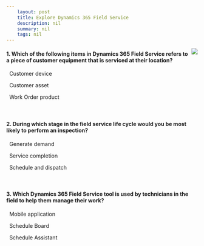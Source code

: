 ```yaml
---
    layout: post
    title: Explore Dynamics 365 Field Service 
    description: nil
    summary: nil
    tags: nil
---
```



 <a target="_blank" href="https://docs.microsoft.com/en-us/learn/modules/examine-dynamics-365-field-service/6-knowledge-check/"><i class="fas fa-external-link-alt"></i> </a>
 <img align="right" src="https://docs.microsoft.com/en-us/learn/achievements/examine-dynamics-365-field-service.svg">
####  1. Which of the following items in Dynamics 365 Field Service refers to a piece of customer equipment that is serviced at their location?


<i class='far fa-square'></i> &nbsp;&nbsp;Customer device

<i class='fas fa-check-square' style='color: Dodgerblue;'></i> &nbsp;&nbsp;Customer asset

<i class='far fa-square'></i> &nbsp;&nbsp;Work Order product
<br />
<br />
<br />

####  2. During which stage in the field service life cycle would you be most likely to perform an inspection?


<i class='far fa-square'></i> &nbsp;&nbsp;Generate demand

<i class='fas fa-check-square' style='color: Dodgerblue;'></i> &nbsp;&nbsp;Service completion

<i class='far fa-square'></i> &nbsp;&nbsp;Schedule and dispatch
<br />
<br />
<br />

####  3. Which Dynamics 365 Field Service tool is used by technicians in the field to help them manage their work?


<i class='fas fa-check-square' style='color: Dodgerblue;'></i> &nbsp;&nbsp;Mobile application

<i class='far fa-square'></i> &nbsp;&nbsp;Schedule Board

<i class='far fa-square'></i> &nbsp;&nbsp;Schedule Assistant
<br />
<br />
<br />
